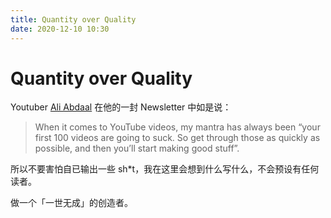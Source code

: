 ```yaml
---
title: Quantity over Quality
date: 2020-12-10 10:30
---
```


# Quantity over Quality

Youtuber [Ali Abdaal](https://aliabdaal.com/) 在他的一封 Newsletter 中如是说：

> When it comes to YouTube videos, my mantra has always been “your first 100 videos are going to suck. So get through those as quickly as possible, and then you’ll start making good stuff”.

所以不要害怕自已输出一些 sh\*t，我在这里会想到什么写什么，不会预设有任何读者。

做一个「一世无成」的创造者。